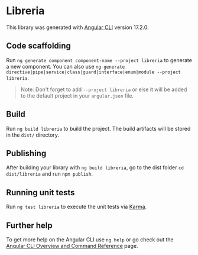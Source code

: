# Libreria

This library was generated with [Angular CLI](https://github.com/angular/angular-cli) version 17.2.0.

## Code scaffolding

Run `ng generate component component-name --project libreria` to generate a new component. You can also use `ng generate directive|pipe|service|class|guard|interface|enum|module --project libreria`.
> Note: Don't forget to add `--project libreria` or else it will be added to the default project in your `angular.json` file. 

## Build

Run `ng build libreria` to build the project. The build artifacts will be stored in the `dist/` directory.

## Publishing

After building your library with `ng build libreria`, go to the dist folder `cd dist/libreria` and run `npm publish`.

## Running unit tests

Run `ng test libreria` to execute the unit tests via [Karma](https://karma-runner.github.io).

## Further help

To get more help on the Angular CLI use `ng help` or go check out the [Angular CLI Overview and Command Reference](https://angular.io/cli) page.
